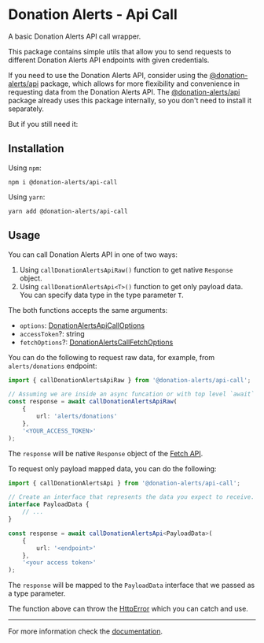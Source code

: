 # Donation Alerts - Api Call

A basic Donation Alerts API call wrapper.

This package contains simple utils that allow you to send requests to different Donation Alerts API endpoints with given credentials.

If you need to use the Donation Alerts API, consider using the [@donation-alerts/api](https://stimulcross.github.io/donation-alerts/modules/api.html) package, which allows for more flexibility and convenience in requesting data from the Donation Alerts API. The [@donation-alerts/api](https://stimulcross.github.io/donation-alerts/modules/api.html) package already uses this package internally, so you don't need to install it separately.

But if you still need it:

## Installation

Using `npm`:

```
npm i @donation-alerts/api-call
```

Using `yarn`:

```
yarn add @donation-alerts/api-call
```

## Usage

You can call Donation Alerts API in one of two ways:

1. Using `callDonationAlertsApiRaw()` function to get native `Response` object.
2. Using `callDonationAlertsApi<T>()` function to get only payload data. You can specify data type in the type parameter `T`.

The both functions accepts the same arguments:

-   `options`: [DonationAlertsApiCallOptions](https://stimulcross.github.io/donation-alerts/interfaces/api_call.DonationAlertsApiCallOptions.html)
-   `accessToken`?: string
-   `fetchOptions`?: [DonationAlertsCallFetchOptions](https://stimulcross.github.io/donation-alerts/types/api_call.DonationAlertsCallFetchOptions.html)

You can do the following to request raw data, for example, from `alerts/donations` endpoint:

```ts
import { callDonationAlertsApiRaw } from '@donation-alerts/api-call';

// Assuming we are inside an async funcation or with top level `await` enabled.
const response = await callDonationAlertsApiRaw(
	{
		url: 'alerts/donations'
	},
	'<YOUR_ACCESS_TOKEN>'
);
```

The `response` will be native `Response` object of the [Fetch API](https://developer.mozilla.org/en-US/docs/Web/API/Fetch_API).

To request only payload mapped data, you can do the following:

```ts
import { callDonationAlertsApi } from '@donation-alerts/api-call';

// Create an interface that represents the data you expect to receive.
interface PayloadData {
	// ...
}

const response = await callDonationAlertsApi<PayloadData>(
	{
		url: '<endpoint>'
	},
	'<your access token>'
);
```

The `response` will be mapped to the `PayloadData` interface that we passed as a type parameter.

The function above can throw the [HttpError](https://stimulcross.github.io/donation-alerts/classes/api_call.HttpError.html) which you can catch and use.

---

For more information check the [documentation](https://stimulcross.github.io/donation-alerts/modules/api_call.html).
